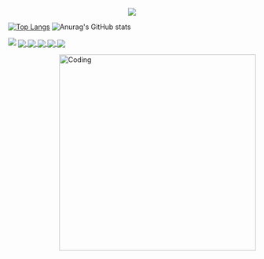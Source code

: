 <p align="center"> <img src="https://user-images.githubusercontent.com/120065120/212209674-07b3685e-1127-4f42-9871-3a423d343fa2.svg" /> </p>



[![Top Langs](https://github-readme-stats.vercel.app/api/top-langs/?username=132982317&layout=compact)](https://github.com/132982317/github-readme-stats)  ![Anurag's GitHub stats](https://github-readme-stats.vercel.app/api?username=132982317&show_icons=true&theme=yeblu)       


<img src="./demo.gif ">          



<a href="https://github.com/132982317/GeeCache">
  <img align="center" src="https://github-readme-stats.vercel.app/api/pin/?username=132982317&repo=GeeCache&theme=cobalt2" />
</a>
<a href="https://github.com/132982317/6.824">
  <img align="center" src="https://github-readme-stats.vercel.app/api/pin/?username=132982317&repo=6.824&theme=cobalt2" />
</a>
<a href="https://github.com/132982317/douyin-demo">
  <img align="center" src="https://github-readme-stats.vercel.app/api/pin/?username=132982317&repo=douyin-demo&theme=cobalt2" />
</a>
<a href="https://github.com/132982317/Gee">
  <img align="center" src="https://github-readme-stats.vercel.app/api/pin/?username=132982317&repo=Gee&theme=cobalt2" />
</a>
<a href="https://github.com/132982317/yolov5-traffic">
  <img align="center" src="https://github-readme-stats.vercel.app/api/pin/?username=132982317&repo=yolov5-traffic&theme=cobalt2" />
</a>

<img align="right" alt="Coding" width="400" src="https://media.giphy.com/media/qgQUggAC3Pfv687qPC/giphy.gif"><br />




